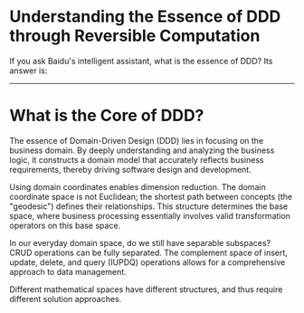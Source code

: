 # Understanding the Essence of DDD through Reversible Computation

If you ask Baidu's intelligent assistant, what is the essence of DDD? Its answer is:

---

# What is the Core of DDD?

The essence of Domain-Driven Design (DDD) lies in focusing on the business domain. By deeply understanding and analyzing the business logic, it constructs a domain model that accurately reflects business requirements, thereby driving software design and development.

Using domain coordinates enables dimension reduction. The domain coordinate space is not Euclidean; the shortest path between concepts (the "geodesic") defines their relationships. This structure determines the base space, where business processing essentially involves valid transformation operators on this base space.

In our everyday domain space, do we still have separable subspaces? CRUD operations can be fully separated. The complement space of insert, update, delete, and query (IUPDQ) operations allows for a comprehensive approach to data management.

Different mathematical spaces have different structures, and thus require different solution approaches.